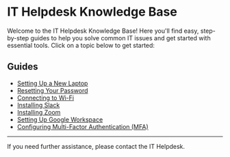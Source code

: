# IT Helpdesk Knowledge Base

Welcome to the IT Helpdesk Knowledge Base! Here you'll find easy, step-by-step guides to help you solve common IT issues and get started with essential tools. Click on a topic below to get started:

## Guides

- [Setting Up a New Laptop](setting-up-new-laptop.md)
- [Resetting Your Password](resetting-password.md)
- [Connecting to Wi-Fi](connecting-to-wifi.md)
- [Installing Slack](installing-slack.md)
- [Installing Zoom](installing-zoom.md)
- [Setting Up Google Workspace](setting-up-google-workspace.md)
- [Configuring Multi-Factor Authentication (MFA)](configuring-mfa.md)

---

If you need further assistance, please contact the IT Helpdesk. 